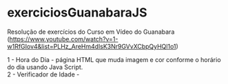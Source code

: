 # exerciciosGuanabaraJS
Resolução de exercícios do Curso em Vídeo do Guanabara (https://www.youtube.com/watch?v=1-w1RfGIov4&list=PLHz_AreHm4dlsK3Nr9GVvXCbpQyHQl1o1)

1 - Hora do Dia - página HTML que muda imagem e cor conforme o horário do dia usando Java Script.</br>
2 - Verificador de Idade -
